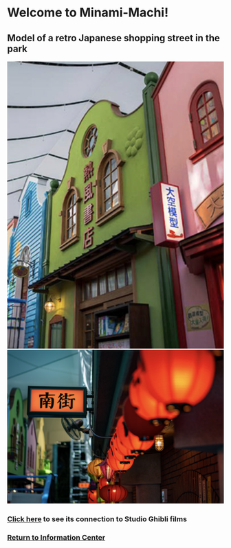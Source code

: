 # Welcome to Minami-Machi!
## Model of a retro Japanese shopping street in the park
![Minami-Machi](shops-model.png)
![Shops lights](street-lights.png)

### [Click here](https://github.com/mollyjones2023/ghibli-simulacrum/blob/main/2-ghibli-grand-warehouse/6-minami-machi/poppy-street.md) to see its connection to Studio Ghibli films
### [Return to Information Center](https://github.com/mollyjones2023/ghibli-simulacrum/blob/main/2-ghibli-grand-warehouse/warehouse.md)
